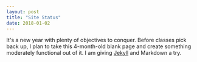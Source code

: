 ```yaml
---
layout: post
title: "Site Status"
date: 2018-01-02
---
```

It's a new year with plenty of objectives to conquer. Before classes pick back up, I plan to take this 4-month-old blank page and create 
something moderately functional out of it. I am giving [Jekyll](http://jekyllrb.com) and Markdown a try.
